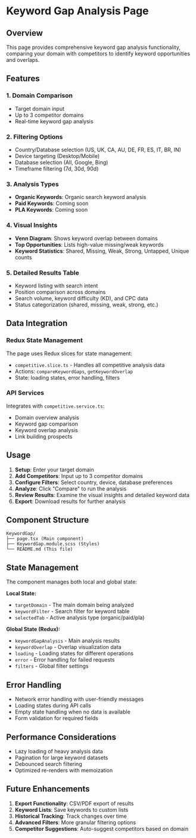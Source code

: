 # Keyword Gap Analysis Page

## Overview

This page provides comprehensive keyword gap analysis functionality, comparing your domain with competitors to identify keyword opportunities and overlaps.

## Features

### 1. Domain Comparison

- Target domain input
- Up to 3 competitor domains
- Real-time keyword gap analysis

### 2. Filtering Options

- Country/Database selection (US, UK, CA, AU, DE, FR, ES, IT, BR, IN)
- Device targeting (Desktop/Mobile)
- Database selection (All, Google, Bing)
- Timeframe filtering (7d, 30d, 90d)

### 3. Analysis Types

- **Organic Keywords**: Organic search keyword analysis
- **Paid Keywords**: Coming soon
- **PLA Keywords**: Coming soon

### 4. Visual Insights

- **Venn Diagram**: Shows keyword overlap between domains
- **Top Opportunities**: Lists high-value missing/weak keywords
- **Keyword Statistics**: Shared, Missing, Weak, Strong, Untapped, Unique counts

### 5. Detailed Results Table

- Keyword listing with search intent
- Position comparison across domains
- Search volume, keyword difficulty (KD), and CPC data
- Status categorization (shared, missing, weak, strong, etc.)

## Data Integration

### Redux State Management

The page uses Redux slices for state management:

- `competitive.slice.ts` - Handles all competitive analysis data
- Actions: `compareKeywordGaps`, `getKeywordOverlap`
- State: loading states, error handling, filters

### API Services

Integrates with `competitive.service.ts`:

- Domain overview analysis
- Keyword gap comparison
- Keyword overlap analysis
- Link building prospects

## Usage

1. **Setup**: Enter your target domain
2. **Add Competitors**: Input up to 3 competitor domains
3. **Configure Filters**: Select country, device, database preferences
4. **Analyze**: Click "Compare" to run the analysis
5. **Review Results**: Examine the visual insights and detailed keyword data
6. **Export**: Download results for further analysis

## Component Structure

```
KeywordGap/
├── page.tsx (Main component)
├── KeywordGap.module.scss (Styles)
└── README.md (This file)
```

## State Management

The component manages both local and global state:

**Local State:**

- `targetDomain` - The main domain being analyzed
- `keywordFilter` - Search filter for keyword table
- `selectedTab` - Active analysis type (organic/paid/pla)

**Global State (Redux):**

- `keywordGapAnalysis` - Main analysis results
- `keywordOverlap` - Overlap visualization data
- `loading` - Loading states for different operations
- `error` - Error handling for failed requests
- `filters` - Global filter settings

## Error Handling

- Network error handling with user-friendly messages
- Loading states during API calls
- Empty state handling when no data is available
- Form validation for required fields

## Performance Considerations

- Lazy loading of heavy analysis data
- Pagination for large keyword datasets
- Debounced search filtering
- Optimized re-renders with memoization

## Future Enhancements

1. **Export Functionality**: CSV/PDF export of results
2. **Keyword Lists**: Save keywords to custom lists
3. **Historical Tracking**: Track changes over time
4. **Advanced Filters**: More granular filtering options
5. **Competitor Suggestions**: Auto-suggest competitors based on domain
